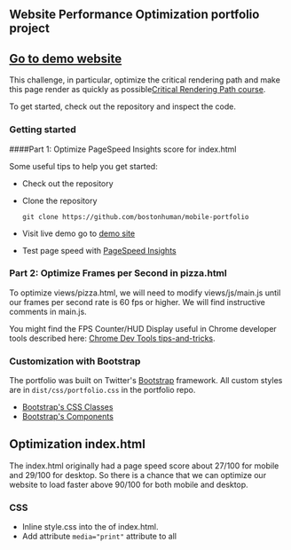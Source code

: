 ## Website Performance Optimization portfolio project

## [Go to demo website](http://bostonhuman.github.io/mobile-portfolio)

This challenge, in particular, optimize the critical rendering path and make this page render as quickly as possible[Critical Rendering Path course](https://www.udacity.com/course/ud884).

To get started, check out the repository and inspect the code.

### Getting started

####Part 1: Optimize PageSpeed Insights score for index.html

Some useful tips to help you get started:

* Check out the repository
* Clone the repository 

  ```
  git clone https://github.com/bostonhuman/mobile-portfolio
  
  ```

* Visit live demo go to [demo site](http://bostonhuman.github.io/mobile-portfolio)
* Test page speed with [PageSpeed Insights](https://developers.google.com/speed/pagespeed/insights/)

### Part 2: Optimize Frames per Second in pizza.html

To optimize views/pizza.html, we will need to modify views/js/main.js until our frames per second rate is 60 fps or higher. We will find instructive comments in main.js. 

You might find the FPS Counter/HUD Display useful in Chrome developer tools described here: [Chrome Dev Tools tips-and-tricks](https://developer.chrome.com/devtools/docs/tips-and-tricks).

### Customization with Bootstrap
The portfolio was built on Twitter's <a href="http://getbootstrap.com/">Bootstrap</a> framework. All custom styles are in `dist/css/portfolio.css` in the portfolio repo.

* <a href="http://getbootstrap.com/css/">Bootstrap's CSS Classes</a>
* <a href="http://getbootstrap.com/components/">Bootstrap's Components</a>

## Optimization index.html

The index.html originally had a page speed score about 27/100 for mobile
and 29/100 for desktop. So there is a chance that we can optimize our 
website to load faster above 90/100 for both mobile and desktop.

### CSS

* Inline style.css into the <head> of index.html.
* Add attribute `media="print"` attribute to all <script> tags so the browser understands when to use print.css.

### JavaScript

* We added the `async` attribute to all script tags. So this technique tells the browser that it does not have to block DOM construction. And it doesn't block on CSSOM, so the script can't block the critical rendering path.

### The build tool Grunt

* Minify and compress: HTML, CSS and JS.
* Minify and compress: all images.
